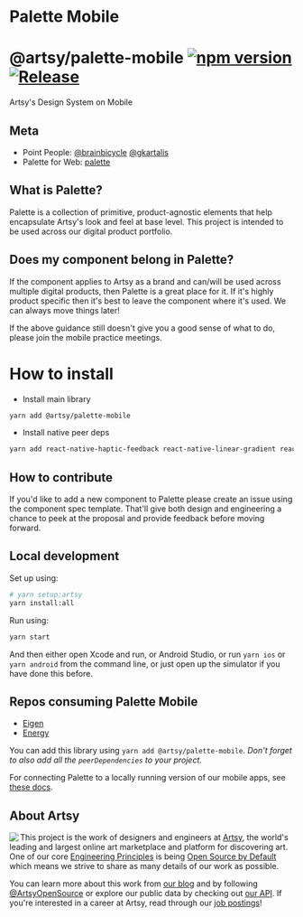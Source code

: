 # Palette Mobile

# @artsy/palette-mobile [![npm version](https://badge.fury.io/js/%40artsy%2Fpalette-mobile.svg)](https://www.npmjs.com/package/@artsy/palette-mobile) [![Release](https://github.com/artsy/palette-mobile/actions/workflows/release.yml/badge.svg?branch=main)](https://github.com/artsy/palette-mobile/actions/workflows/release.yml)

Artsy's Design System on Mobile

## Meta

- Point People: [@brainbicycle](https://github.com/brainbicycle) [@gkartalis](https://github.com/gkartalis)
- Palette for Web: [palette](https://github.com/artsy/palette)

## What is Palette?

Palette is a collection of primitive, product-agnostic elements that help encapsulate Artsy's look and feel at base level. This project is intended to be used across our digital product portfolio.

## Does my component belong in Palette?

If the component applies to Artsy as a brand and can/will be used across multiple digital products, then Palette is a great place for it. If it's highly product specific then it's best to leave the component where it's used. We can always move things later!

If the above guidance still doesn't give you a good sense of what to do, please join the mobile practice meetings.

# How to install

- Install main library

```sh
yarn add @artsy/palette-mobile
```

- Install native peer deps

```sh
yarn add react-native-haptic-feedback react-native-linear-gradient react-native-reanimated react-native-svg
```

## How to contribute

If you'd like to add a new component to Palette please create an issue using the component spec template. That'll give both design and engineering a chance to peek at the proposal and provide feedback before moving forward.

## Local development

Set up using:

```sh
# yarn setup:artsy
yarn install:all
```

Run using:

```sh
yarn start
```

And then either open Xcode and run, or Android Studio, or run `yarn ios` or `yarn android` from the command line, or just open up the simulator if you have done this before.

## Repos consuming Palette Mobile

- [Eigen](https://github.com/artsy/eigen)
- [Energy](https://github.com/artsy/energy)

You can add this library using `yarn add @artsy/palette-mobile`. _Don't forget to also add all the `peerDependencies` to your project._

For connecting Palette to a locally running version of our mobile apps, see [these docs](https://github.com/artsy/eigen/blob/main/docs/developing_local_palette.md).

## About Artsy

<a href="https://www.artsy.net/">
  <img align="left" src="https://avatars2.githubusercontent.com/u/546231?s=200&v=4"/>
</a>

This project is the work of designers and engineers at [Artsy][footer_website], the
world's leading and largest online art marketplace and platform for discovering art.
One of our core [Engineering Principles][footer_principles] is being [Open
Source by Default][footer_open] which means we strive to share as many details
of our work as possible.

You can learn more about this work from [our blog][footer_blog] and by following
[@ArtsyOpenSource][footer_twitter] or explore our public data by checking out
[our API][footer_api]. If you're interested in a career at Artsy, read through
our [job postings][footer_jobs]!

[footer_website]: https://www.artsy.net/
[footer_principles]: culture/engineering-principles.md
[footer_open]: culture/engineering-principles.md#open-source-by-default
[footer_blog]: https://artsy.github.io/
[footer_twitter]: https://twitter.com/ArtsyOpenSource
[footer_api]: https://developers.artsy.net/
[footer_jobs]: https://www.artsy.net/jobs
